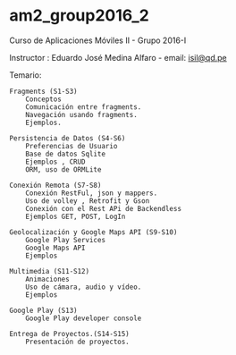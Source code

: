 # am2_group2016_2
Curso de Aplicaciones Móviles II - Grupo 2016-I

Instructor : Eduardo José Medina Alfaro - email: isil@qd.pe

Temario:

    Fragments (S1-S3)
        Conceptos
        Comunicación entre fragments.
        Navegación usando fragments.
        Ejemplos.

    Persistencia de Datos (S4-S6)
        Preferencias de Usuario
        Base de datos Sqlite
        Ejemplos , CRUD
        ORM, uso de ORMLite

    Conexión Remota (S7-S8)
        Conexión RestFul, json y mappers.
        Uso de volley , Retrofit y Gson
        Conexión con el Rest APi de Backendless
        Ejemplos GET, POST, LogIn

    Geolocalización y Google Maps API (S9-S10)
        Google Play Services
        Google Maps API
        Ejemplos

    Multimedia (S11-S12)
        Animaciones
        Uso de cámara, audio y vídeo.
        Ejemplos

    Google Play (S13)
        Google Play developer console

    Entrega de Proyectos.(S14-S15)
        Presentación de proyectos.

